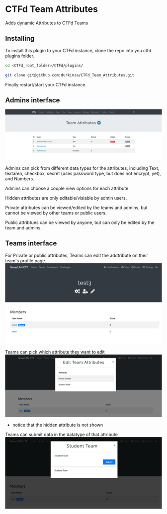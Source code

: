 # CTFd Team Attributes

Adds dynamic Attributes to CTFd Teams 


## Installing

To install this plugin to your CTFd instance, clone the repo into you ctfd plugins folder.

```sh
cd <CTFd_root_folder>/CTFd/plugins/
```

```sh
git clone git@github.com:durkinza/CTFd_Team_Attributes.git
```

Finally restart/start your CTFd instance.

## Admins interface

![Admins attributes interface](imgs/Admin-attributes-page.png)

Admins can pick from different data types for the attributes, including Text, textarea, checkbox, secret (uses password type, but does not encrypt, yet), and Numbers.

Admins can choose a couple view options for each attribute

Hidden attributes are only editable/visiable by admin users.

Private attributes can be viewed/edited by the teams and admins, but cannot be viewed by other teams or public users.

Public attribtues can be viewed by anyone, but can only be edited by the team and admins.


## Teams interface

For Private or public attributes, Teams can edit the addtribute on their team's profile page.
![Teams profile page](imgs/Teams-page.png)


Teams can pick which attribute they want to edit
![Teams attributes](imgs/Teams-attributes.png)
- notice that the hidden attribute is not shown


Teams can submit data in the datatype of that attribute
![Teams edit attributes](imgs/Teams-edit-attributes.png)

